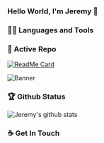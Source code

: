 ### Hello World, I'm Jeremy 👋

### 👨‍💻 Languages and Tools


### 👀 Active Repo

[![ReadMe Card](https://github-readme-stats.vercel.app/api/pin/?username=JeremyTsaii&repo=hyperplanner&show_owner=true)](https://github.com/anuraghazra/github-readme-stats)

![Banner](https://iili.io/dKj5lf.png)

### 🏆 Github Status

![Jeremy's github stats](https://github-readme-stats.vercel.app/api?username=JeremyTsaii&count_private=true&show_icons=true&theme=tokyonight)

### ☕ Get In Touch






